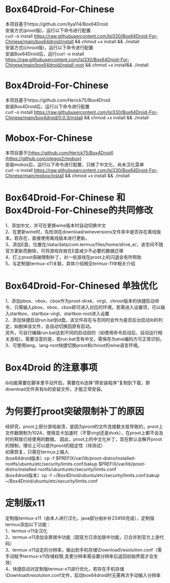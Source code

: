 # Box64Droid-For-Chinese  
本项目基于https://github.com/Ilya114/Box64Droid  
安装方式(proot版)，运行以下命令进行配置  
curl -o install https://raw.githubusercontent.com/lsl330/Box64Droid-For-Chinese/main/box64droid/install && chmod +x install && ./install  
安装方式(chroot版)，运行以下命令进行配置  
安装Box64Droid后，运行curl -o install https://raw.githubusercontent.com/lsl330/Box64Droid-For-Chinese/main/box64droid/install-root && chmod +x install&& ./install

# Box4Droid-For-Chinese  
本项目基于https://github.com/Herick75/Box4Droid  
安装Box4Droid后，运行以下命令进行配置  
curl -o install https://raw.githubusercontent.com/lsl330/Box64Droid-For-Chinese/main/box4droid/0.0.3/install && chmod +x install && ./install

# Mobox-For-Chinese  
本项目基于[https://github.com/Herick75/Box4Droid](https://github.com/olegos2/mobox)  
安装mobox后，运行以下命令进行配置，只做了中文化，尚未汉化菜单  
curl -o install https://raw.githubusercontent.com/lsl330/Box64Droid-For-Chinese/main/mobox/install && chmod +x install && ./install  

# Box64Droid-For-Chinese 和 Box4Droid-For-Chinese的共同修改  
1、添加中文，并可在更换wine版本时自动切换中文  
2、在更新wine时，先检测在download/wineversions文件夹中是否存在离线版本。若存在，直接使用离线版本进行更新。  
3、添加E盘，位置在/data/data/com.termux/files/home/drive_e/，该空间不随官方更新而删除，可将游戏存放在E盘减少不必要的数据迁移  
4、打上proot突破限制补丁，对一些游戏在proot上的闪退会有所帮助  
5、与定制版termux-x11关联，具体介绍相见termux-11中相关介绍  

# Box64Droid-For-Chinesed 单独优化    
1、添加pbox、vbox、cbox作为proot-dvxk、virgl、chroot版本的快捷启动命令，只需输入pbox、vbox、cbox即可进入对应的环境，若需进入设置项，可以输入startbox、startbox-virgl、startbox-root进入设置  
2、添加快捷启动run.bat到d盘。该文件存在与否同时会作为是否后台启动ib的判定，如删掉该文件，会自动切换回原有启动。  
   另外，可自行编辑run.bat达到不同的启动目的（如使用命令启动后，自动运行相关游戏）。需要注意的是，若run.bat含有中文，需保存为ansi编码方可正常识别。  
3、可使用lang、lang-root快捷切换proot和chroot的wine语言环境。
   
# Box4Droid 的注意事项    
ib功能需要在脚本里手动开启。需要在ib选择“蒋安装程序”复制到下载，即download文件夹有ib的安装文件，才能正常安装。  

# 为何要打proot突破限制补丁的原因  
经研究，proot上部分游戏崩溃，是因为proot的文件连接数太低导致的，proot上文件数限制为1024，使用显卡加速时（不管virgl还是dvxk），在proot上都不会及时的释放已经使用的数据。
因此，proot上的中文化补丁，现在默认会解开proot的限制，理论上可以提升proot的稳定性（待测试）  
如需恢复，只需在termux上输入  
(box64droid版本）cp -f $PREFIX/var/lib/proot-distro/installed-rootfs/ubuntu/etc/security/limits.conf.bakup $PREFIX/var/lib/proot-distro/installed-rootfs/ubuntu/etc/security/limits.conf  
(box4droid版本）cp -f ~/Box4Droid/ubuntu/etc/security/limits.conf.bakup ~/Box4Droid/ubuntu/etc/security/limits.conf  

# 定制版x11  
定制版termux-x11（由本人进行汉化，java部分由补补23456完成），定制版termux添加以下功能：  
1、termux-x11全汉化  
2、termux-x11添加全屏居中功能（因官方已添加居中功能，已合并到官方上游代码）  
3、termux-x11设定的分辨率，输出到手机存储\Download\resolution.conf（需手动赋予termux-x11存储权限,变更分辨率需设置分辨率后返回初始界面才会生效）  
4、快捷启动对定制版termux-x11进行优化，若存在手机存储\Download\resolution.conf文件，启动box64droid时无需再次手动输入分辨率

